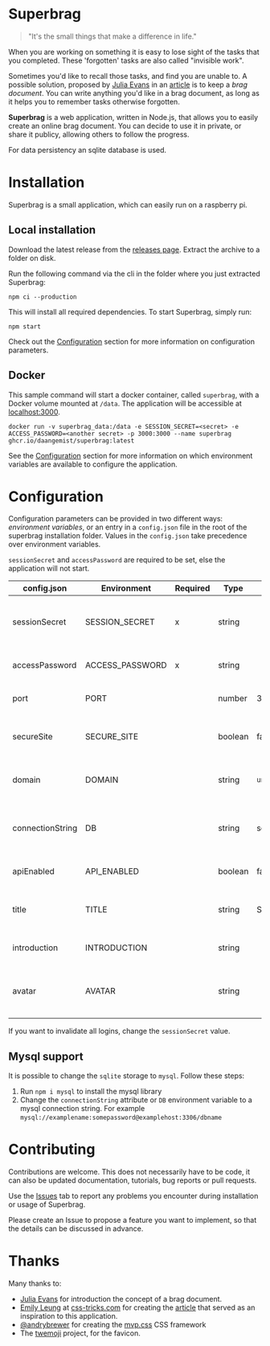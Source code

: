 Superbrag
=============================

> "It's the small things that make a difference in life."

When you are working on something it is easy to lose sight of the tasks that
you completed. These 'forgotten' tasks are also called "invisible work".

Sometimes you'd like to recall those tasks, and find you are unable to. A
possible solution, proposed by [Julia Evans](https://jvns.ca/) in an
[article](https://jvns.ca/blog/brag-documents/) is to keep a *brag document*.
You can write anything you'd like in a brag document, as long as it helps you
to remember tasks otherwise forgotten.

**Superbrag** is a web application, written in Node.js, that allows you to easily
create an online brag document. You can decide to use it in private, or share
it publicy, allowing others to follow the progress.

For data persistency an sqlite database is used.

# Installation

Superbrag is a small application, which can easily run on a raspberry pi.

## Local installation

Download the latest release from the [releases page](https://github.com/daangemist/superbrag/releases).
Extract the archive to a folder on disk.

Run the following command via the cli in the folder where you just
extracted Superbrag:

    npm ci --production

This will install all required dependencies. To start Superbrag, simply run:

    npm start

Check out the [Configuration](#Configuration) section for more information on configuration
parameters.

## Docker

This sample command will start a docker container, called `superbrag`,
with a Docker volume mounted at `/data`. The application will be accessible at
[localhost:3000](http://localhost:3000).

    docker run -v superbrag_data:/data -e SESSION_SECRET=<secret> -e ACCESS_PASSWORD=<another secret> -p 3000:3000 --name superbrag ghcr.io/daangemist/superbrag:latest

See the [Configuration](#Configuration) section for more information on
which environment variables are available to configure the application.

# Configuration

Configuration parameters can be provided in two different ways: *environment
variables*, or an entry in a `config.json` file in the root of the superbrag
installation folder. Values in the `config.json` take precedence over
environment variables.

`sessionSecret` and `accessPassword` are required to be
set, else the application will not start.

| config.json | Environment | Required | Type | Default | Description |
| ----------- |------------ | -------- | ---- | ------- |----------- |
| sessionSecret | SESSION_SECRET | x | string || The secret used to sign the session cookie. Run `openssl rand -hex 32` to generate a random string to use for this field. |
| accessPassword | ACCESS_PASSWORD | x | string || The password with which can be logged in to post new brags.|
| port | PORT || number | 3000 | The port on which the application will be available. |
| secureSite | SECURE_SITE || boolean | false | Indicates whether the site is using TLS. Is used for the auth cookie `secureSite` setting. |
| domain | DOMAIN || string | `undefined` | An optional configuration of the domain. Is used to set the domain on the auth cookie, if available. |
| connectionString | DB || string | sqlite://db.sqlite | A [supersave](https://www.npmjs.com/package/supersave) connection string. Currently only `sqlite` is supported. On docker, the default is `sqlite:///data/db.sqlite`.
| apiEnabled | API_ENABLED || boolean | false | Enable an api, use `/api/brags` to retrieve a list of brags.
| title | TITLE || string | Superbrag | The title for the application. Is shown in the title bar, and at the top of the page. |
| introduction | INTRODUCTION || string || Optionally, an introduction text that is shown on the page.
| avatar | AVATAR || string || Optionally, the URL for an avatar to display. It is rendered with *with/height=80* on the page.

If you want to invalidate all logins, change the `sessionSecret` value.

## Mysql support

It is possible to change the `sqlite` storage to `mysql`. Follow these steps:

1. Run `npm i mysql` to install the mysql library
2. Change the `connectionString` attribute or `DB` environment variable to a mysql connection string. For example `mysql://examplename:somepassword@examplehost:3306/dbname`

# Contributing

Contributions are welcome. This does not necessarily have to be code, it can also be updated documentation, tutorials, bug reports or pull requests.

Use the [Issues](https://github.com/daangemist/superbrag/issues) tab to
report any problems you encounter during installation or usage of Superbrag.

Please create an Issue to propose a feature you want to implement, so that the details can be discussed in advance.

# Thanks

Many thanks to:

- [Julia Evans](https://jvns.ca/) for introduction the concept of
a brag document.
- [Emily Leung](https://css-tricks.com/author/emilyleung/) at [css-tricks.com](https://css-tricks.com/) for creating the [article](https://css-tricks.com/creating-your-own-bragdoc-with-eleventy/)
that served as an inspiration to this application.
- [@andrybrewer](https://github.com/andybrewer) for creating the [mvp.css](https://andybrewer.github.io/mvp/) CSS framework
- The [twemoji](https://github.com/twitter/twemoji) project, for the favicon.
